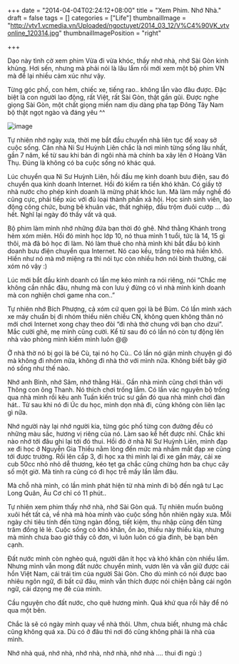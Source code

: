 +++
date = "2014-04-04T02:24:12+08:00"
title = "Xem Phim. Nhớ Nhà."
draft = false
tags = []
categories = ["Life"]
thumbnailImage = "http://vtv1.vcmedia.vn/Uploaded/ngoctuyet/2014_03_12/V%C4%90VK_vtvonline_120314.jpg"
thumbnailImagePosition = "right"

+++

Dạo này tình cờ xem phim Vừa đi vừa khóc, thấy nhớ nhà, nhớ Sài Gòn kinh khủng. Hơi sến, nhưng mà phải nói là lâu lắm rồi mới xem một bộ phim VN mà để lại nhiều cảm xúc như vậy.

Từng góc phố, con hẻm, chiếc xe, tiếng rao.. không lẫn vào đâu được. Đặc biệt là con người lao động, rất Việt, rất Sài Gòn, thật gần gũi. Được nghe giọng Sài Gòn, một chất giọng miền nam dịu dàng pha tạp Đông Tây Nam bộ thật ngọt ngào và đáng yêu ^^

![image](http://vtv1.vcmedia.vn/Uploaded/ngoctuyet/2014_03_12/V%C4%90VK_vtvonline_120314.jpg)

Tự nhiên nhớ ngày xưa, thời mẹ bắt đầu chuyển nhà liên tục để xoay sở cuộc sống. Căn nhà Ni Sư Huỳnh Liên chắc là nơi mình từng sống lâu nhất, gần 7 năm, kể từ sau khi bán đi ngôi nhà mà chính ba xây lên ở Hoàng Văn Thụ. Đúng là không có ba cuộc sống nó khác quá.

Lúc chuyển qua Ni Sư Huỳnh Liên, hồi đầu mẹ kinh doanh bưu điện, sau đó chuyển qua kinh doanh Internet. Hồi đó kiếm ra tiền khó khăn. Có giấy tờ nhà nước cho phép kinh doanh là mừng phát khóc lun. Mà làm mấy nghề đó cũng cực, phải tiếp xúc với đủ loại thành phần xã hội. Học sinh sinh viên, lao động công chức, bưng bê khuân vác, thất nghiệp, đầu trộm đuôi cướp … đủ hết. Nghĩ lại ngày đó thấy vất vả quá.

Bộ phim làm mình nhớ những đứa bạn thời đó ghê. Nhớ thằng Khánh trong hẻm xóm miên. Hồi đó mình học lớp 10, nó thua mình 1 tuổi, tức là 14, 15 gì thôi, mà đã bỏ học đi làm. Nó làm thuê cho nhà mình khi bắt đầu bỏ kinh doanh bưu điện chuyển qua Internet. Nó cao kều, trắng trẻo mà hiền khô. Hiền như nó mà mở miệng ra thì nói tục còn nhiều hơn nói bình thường, cái xóm nó vậy :)

Lúc mới bắt đầu kinh doanh có lần mẹ kéo mình ra nói riêng, nói “Chắc mẹ không cần nhắc đâu, nhưng mà con lưu ý đừng có vì nhà mình kinh doanh mà con nghiện chơi game nha con..”

Tự nhiên nhớ Bích Phượng, cả xóm cứ quen gọi là bé Bủm. Có lần mình xách xe máy chuẩn bị đi nhóm thiếu niên chiều CN, không quen không thân nó mới chơi Internet xong chạy theo đòi “đi nhà thờ chung với bạn cho dzui”. Mắc cười ghê, mẹ mình cũng cười. Kể từ sau đó có lần nó còn tự động lên nhà vào phòng mình kiếm mình luôn @@

Ở nhà thờ nó bị gọi là bé Cù, tại nó họ Cù.. Có lần nó giận mình chuyện gì đó mà không đi nhóm nữa, không đi nhà thờ với mình nữa. Không biết bây giờ nó sống như thế nào.

Nhớ anh Bình, nhớ Sâm, nhớ thằng Hải.. Gần nhà mình cũng chơi thân với Thông con ông Thanh. Nó thích chơi trống lắm. Có lần vác nguyên bộ trống qua nhà mình rồi kêu anh Tuấn kiến trúc sư gần đó qua nhà mình chơi đàn hát.. Từ sau khi nó đi Úc du học, mình dọn nhà đi, cũng không còn liên lạc gì nữa.

Nhớ người này lại nhớ người kia, từng góc phố từng con đường đều có những màu sắc, hương vị riêng của nó. Làm sao kể hết được nhỉ. Chắc khi nào nhớ tới đâu ghi lại tới đó thui. Hồi đó ở nhà Ni Sư Huỳnh Liên, mình đạp xe đi học ở Nguyễn Gia Thiều nằm lòng đến mức mà nhắm mắt đạp xe cũng tới được trường. Rồi lên cấp 3, đi học xa thì mình lại đi xe gắn máy, cái xe cub 50cc nhỏ nhỏ dễ thương, kéo tẹt ga chắc cũng chừng hơn ba chục cây số một giờ. Mà tính ra cũng có đi học trễ mấy lần lắm đâu.

Mà chỗ nhà mình, có lần mình phát hiện từ nhà mình đi bộ đến ngã tư Lạc Long Quân, Âu Cơ chỉ có 11 phút..

Tự nhiên xem phim thấy nhớ nhà, nhớ Sài Gòn quá. Tự nhiên muốn buông xuôi hết tất cả, về nhà mà hòa mình vào cuộc sống hồn nhiên ngày xưa. Mỗi ngày chi tiêu tính đến từng ngàn đồng, tiết kiệm, thu nhập cũng đến từng trăm đồng lẻ lẻ. Cuộc sống có khó khăn, ồn ào, thiếu này thiếu kia, nhưng mà mình chưa bao giờ thấy cô đơn, vì luôn luôn có gia đình, bè bạn bên cạnh.

Đất nước mình còn nghèo quá, người dân ít học và khó khăn còn nhiều lắm. Nhưng mình vẫn mong đất nước chuyển mình, vươn lên và vẫn giữ được cái hồn Việt Nam, cái trái tim của người Sài Gòn. Cho dù mình có nói được bao nhiêu ngôn ngữ, đi bất cứ đâu, mình vẫn thích được nói chiện bằng cái ngôn ngữ, cái dzọng mẹ đẻ của mình.

Cầu nguyện cho đất nước, cho quê hương mình. Quá khứ qua rồi hãy để nó qua một bên.

Chắc là sẽ có ngày mình quay về nhà thôi. Uhm, chưa biết, nhưng mà chắc cũng không quá xa. Dù có ở đâu thì nơi đó cũng không phải là nhà của mình.

Nhớ nhà quá, nhớ nhà, nhớ nhà, nhớ nhà, nhớ nhà …. thui đi ngủ :)